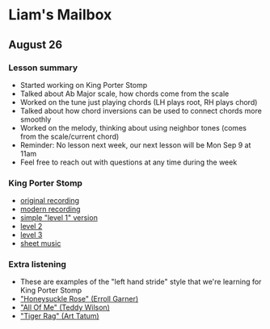 # Liam's Mailbox

## August 26

### Lesson summary
- Started working on King Porter Stomp
- Talked about Ab Major scale, how chords come from the scale
- Worked on the tune just playing chords (LH plays root, RH plays chord)
- Talked about how chord inversions can be used to connect chords more smoothly
- Worked on the melody, thinking about using neighbor tones (comes from the scale/current chord)
- Reminder: No lesson next week, our next lesson will be Mon Sep 9 at 11am
- Feel free to reach out with questions at any time during the week

### King Porter Stomp
- [original recording](./porter.mp3)
- [modern recording](./wodehouse.mp3)
- [simple "level 1" version](./1.mp3)
- [level 2](./2.mp3)
- [level 3](./3.mp3)
- [sheet music](./sheet.pdf)

### Extra listening
- These are examples of the "left hand stride" style that we're learning for King Porter Stomp
- ["Honeysuckle Rose" (Erroll Garner)](https://www.youtube.com/watch?v=VtQpFzu-unE)
- ["All Of Me" (Teddy Wilson)](https://www.youtube.com/watch?v=OHcV9gQvSQg)
- ["Tiger Rag" (Art Tatum)](https://www.youtube.com/watch?v=CaPeks0H3_s)
